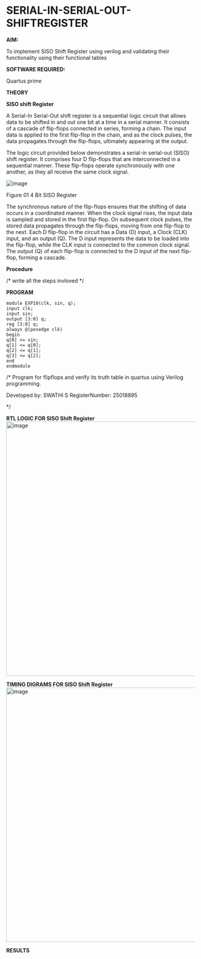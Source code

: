 # SERIAL-IN-SERIAL-OUT-SHIFTREGISTER

**AIM:**

To implement  SISO Shift Register using verilog and validating their functionality using their functional tables

**SOFTWARE REQUIRED:**

Quartus prime

**THEORY**

**SISO shift Register**

A Serial-In Serial-Out shift register is a sequential logic circuit that allows data to be shifted in and out one bit at a time in a serial manner. It consists of a cascade of flip-flops connected in series, forming a chain. The input data is applied to the first flip-flop in the chain, and as the clock pulses, the data propagates through the flip-flops, ultimately appearing at the output.

The logic circuit provided below demonstrates a serial-in serial-out (SISO) shift register. It comprises four D flip-flops that are interconnected in a sequential manner. These flip-flops operate synchronously with one another, as they all receive the same clock signal.

![image](https://github.com/naavaneetha/SERIAL-IN-SERIAL-OUT-SHIFTREGISTER/assets/154305477/e81c4072-37f9-46c6-8145-566764b74c3a)

Figure 01 4 Bit SISO Register

The synchronous nature of the flip-flops ensures that the shifting of data occurs in a coordinated manner. When the clock signal rises, the input data is sampled and stored in the first flip-flop. On subsequent clock pulses, the stored data propagates through the flip-flops, moving from one flip-flop to the next.
Each D flip-flop in the circuit has a Data (D) input, a Clock (CLK) input, and an output (Q). The D input represents the data to be loaded into the flip-flop, while the CLK input is connected to the common clock signal. The output (Q) of each flip-flop is connected to the D input of the next flip-flop, forming a cascade.

**Procedure**

/* write all the steps invloved */

**PROGRAM**
```
module EXP10(clk, sin, q); 
input clk; 
input sin; 
output [3:0] q; 
reg [3:0] q; 
always @(posedge clk) 
begin 
q[0] <= sin; 
q[1] <= q[0]; 
q[2] <= q[1]; 
q[3] <= q[2]; 
end 
endmodule
```
/* Program for flipflops and verify its truth table in quartus using Verilog programming.

Developed by: SWATHI S RegisterNumber:  25018895

*/

**RTL LOGIC FOR SISO Shift Register**
<img width="1280" height="680" alt="image" src="https://github.com/user-attachments/assets/3fa60f72-d3ea-4d17-bf8e-a5f03ec26457" />

**TIMING DIGRAMS FOR SISO Shift Register**
<img width="1280" height="680" alt="image" src="https://github.com/user-attachments/assets/ab7838ab-564f-4d43-9e0b-9ed1e360f4b4" />

**RESULTS**
